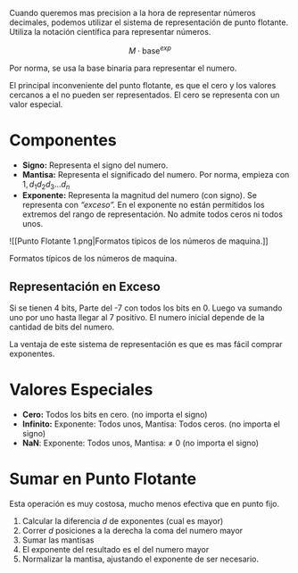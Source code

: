 Cuando queremos mas precision a la hora de representar números decimales, podemos utilizar el sistema de representación de punto flotante. Utiliza la notación científica para representar números.

$$
M \cdot \text{base}^{exp}
$$

Por norma, se usa la base binaria para representar el numero.

El principal inconveniente del punto flotante, es que el cero y los valores cercanos a el no pueden ser representados. El cero se representa con un valor especial. 

# Componentes

- **Signo:** Representa el signo del numero.
- **Mantisa:** Representa el significado del numero. Por norma, empieza con $1,d_1d_2d_3 \dots d_n$
- **Exponente:** Representa la magnitud del numero (con signo). Se representa con *“exceso”.* En el exponente no están permitidos los extremos del rango de representación. No admite todos ceros ni todos unos.

![[Punto Flotante 1.png|Formatos típicos de los números de maquina.]]

Formatos típicos de los números de maquina.

## Representación en Exceso

Si se tienen 4 bits, Parte del -7 con todos los bits en 0. Luego va sumando uno por uno hasta llegar al 7 positivo. El numero inicial depende de la cantidad de bits del numero.

La ventaja de este sistema de representación es que es mas fácil comprar exponentes. 

# Valores Especiales

- **Cero:** Todos los bits en cero. (no importa el signo)
- **Infinito:** Exponente: Todos unos, Mantisa: Todos ceros. (no importa el signo)
- **NaN**: Exponente: Todos unos, Mantisa: ≠ 0  (no importa el signo)

# Sumar en Punto Flotante

Esta operación es muy costosa, mucho menos efectiva que en punto fijo.

1. Calcular la diferencia $d$ de exponentes (cual es mayor)
2. Correr $d$ posiciones a la derecha la coma del numero mayor
3. Sumar las mantisas
4. El exponente del resultado es el del numero mayor
5. Normalizar la mantisa, ajustando el exponente de ser necesario.
